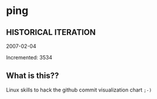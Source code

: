 # ping

## HISTORICAL ITERATION
2007-02-04

Incremented: 3534

## What is this?? 
Linux skills to hack the github commit visualization chart `;-)`
